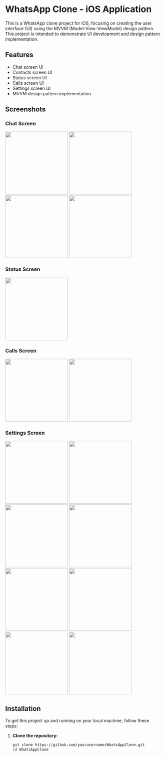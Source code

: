 # WhatsApp Clone - iOS Application

This is a WhatsApp clone project for iOS, focusing on creating the user interface (UI) using the MVVM (Model-View-ViewModel) design pattern. This project is intended to demonstrate UI development and design pattern implementation.

## Features

- Chat screen UI
- Contacts screen UI
- Status screen UI
- Calls screen UI
- Settings screen UI
- MVVM design pattern implementation

## Screenshots

### Chat Screen
<img src="https://github.com/lvivek260/WhatsApp-Clone/assets/111556464/1658977e-fd51-499e-b13c-214af509eefc" width="200">
<img src="https://github.com/lvivek260/WhatsApp-Clone/assets/111556464/1e90e186-d730-4e90-bc85-d5a2d56ada89" width="200">
<img src="https://github.com/lvivek260/WhatsApp-Clone/assets/111556464/f694502e-9861-484e-b98d-7c4d24606e36" width="200">
<img src="https://github.com/lvivek260/WhatsApp-Clone/assets/111556464/834dcc77-70d3-47b7-aa9c-eff2c6d088e6" width="200">

### Status Screen
<img src="https://github.com/lvivek260/WhatsApp-Clone/assets/111556464/59417811-6d60-47d2-ae17-d73967bc5650" width="200">

### Calls Screen
<img src="https://github.com/lvivek260/WhatsApp-Clone/assets/111556464/556a093f-55e3-40e5-9296-26a00568ae1f" width="200">
<img src="https://github.com/lvivek260/WhatsApp-Clone/assets/111556464/6f990adc-c0e4-43b6-ace3-a9b28c853dc0" width="200">

### Settings Screen
<img src="https://github.com/lvivek260/WhatsApp-Clone/assets/111556464/9658d4a0-59f5-4ac1-889d-7da37ef5cbe4" width="200">
<img src="https://github.com/lvivek260/WhatsApp-Clone/assets/111556464/3d6aa7b0-6c47-41c1-ab69-6d4450ed986b" width="200">
<img src="https://github.com/lvivek260/WhatsApp-Clone/assets/111556464/4b824d4e-04bd-4446-b9da-7f4ba8851c0f" width="200">
<img src="https://github.com/lvivek260/WhatsApp-Clone/assets/111556464/0b343422-b02f-47ef-8ba4-3b0954289cae" width="200">
<img src="https://github.com/lvivek260/WhatsApp-Clone/assets/111556464/641e3dfe-ef9b-4848-a6a2-a1c72db7590e" width="200">
<img src="https://github.com/lvivek260/WhatsApp-Clone/assets/111556464/f40ec035-b52b-4a8b-bc64-d59a8ff41097" width="200">
<img src="https://github.com/lvivek260/WhatsApp-Clone/assets/111556464/505b0948-a367-4d13-85ef-0a605aea24e3" width="200">
<img src="https://github.com/lvivek260/WhatsApp-Clone/assets/111556464/5da2940f-f241-4018-9e84-cf4698b197af" width="200">

## Installation

To get this project up and running on your local machine, follow these steps:

1. **Clone the repository:**

   ```bash
   git clone https://github.com/yourusername/WhatsAppClone.git
   cd WhatsAppClone
